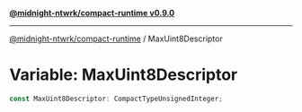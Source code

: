 [**@midnight-ntwrk/compact-runtime v0.9.0**](../README.md)

***

[@midnight-ntwrk/compact-runtime](../globals.md) / MaxUint8Descriptor

# Variable: MaxUint8Descriptor

```ts
const MaxUint8Descriptor: CompactTypeUnsignedInteger;
```
